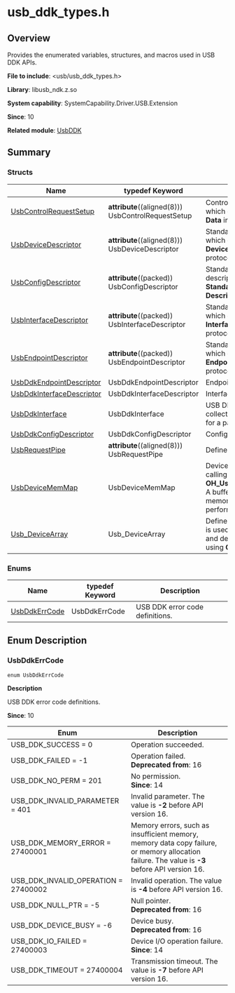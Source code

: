 # usb_ddk_types.h
<!--Kit: Driver Development Kit-->
<!--Subsystem: Driver-->
<!--Owner: @lixinsheng2-->
<!--Designer: @w00373942-->
<!--Tester: @dong-dongzhen-->
<!--Adviser: @w_Machine_cc-->

## Overview

Provides the enumerated variables, structures, and macros used in USB DDK APIs.

**File to include**: <usb/usb_ddk_types.h>

**Library**: libusb_ndk.z.so

**System capability**: SystemCapability.Driver.USB.Extension

**Since**: 10

**Related module**: [UsbDDK](capi-usbddk.md)

## Summary

### Structs

| Name| typedef Keyword| Description|
| -- | -- | -- |
| [UsbControlRequestSetup](capi-usbddk-usbcontrolrequestsetup.md) | __attribute__((aligned(8))) UsbControlRequestSetup | Control transfer setup data, which corresponds to **Setup Data** in the USB protocol.|
| [UsbDeviceDescriptor](capi-usbddk-usbdevicedescriptor.md) | __attribute__((aligned(8))) UsbDeviceDescriptor | Standard device descriptor, which corresponds to **Standard Device Descriptor** in the USB protocol.|
| [UsbConfigDescriptor](capi-usbddk-usbconfigdescriptor.md) | __attribute__((packed)) UsbConfigDescriptor | Standard configuration descriptor, which corresponds to **Standard Configuration Descriptor** in the USB protocol.|
| [UsbInterfaceDescriptor](capi-usbddk-usbinterfacedescriptor.md) | __attribute__((packed)) UsbInterfaceDescriptor | Standard interface descriptor, which corresponds to **Standard Interface Descriptor** in the USB protocol.|
| [UsbEndpointDescriptor](capi-usbddk-usbendpointdescriptor.md) | __attribute__((packed)) UsbEndpointDescriptor | Standard endpoint descriptor, which corresponds to **Standard Endpoint Descriptor** in the USB protocol.|
| [UsbDdkEndpointDescriptor](capi-usbddk-usbddkendpointdescriptor.md) | UsbDdkEndpointDescriptor | Endpoint descriptor.|
| [UsbDdkInterfaceDescriptor](capi-usbddk-usbddkinterfacedescriptor.md) | UsbDdkInterfaceDescriptor | Interface descriptor.|
| [UsbDdkInterface](capi-usbddk-usbddkinterface.md) | UsbDdkInterface | USB DDK interface, which is a collection of alternate settings for a particular USB interface.|
| [UsbDdkConfigDescriptor](capi-usbddk-usbddkconfigdescriptor.md) | UsbDdkConfigDescriptor | Configuration descriptor.|
| [UsbRequestPipe](capi-usbddk-usbrequestpipe.md) | __attribute__((aligned(8))) UsbRequestPipe | Defines a USB request pipe.|
| [UsbDeviceMemMap](capi-usbddk-usbdevicememmap.md) | UsbDeviceMemMap | Device memory map created by calling **OH_Usb_CreateDeviceMemMap**. A buffer using the device memory map can provide better performance.|
| [Usb_DeviceArray](capi-usbddk-usb-devicearray.md) | Usb_DeviceArray | Defines the device ID list, which is used to store the device IDs and device quantity obtained using **OH_Usb_GetDevices**.|

### Enums

| Name| typedef Keyword| Description|
| -- | -- | -- |
| [UsbDdkErrCode](#usbddkerrcode) | UsbDdkErrCode | USB DDK error code definitions.|

## Enum Description

### UsbDdkErrCode

```
enum UsbDdkErrCode
```

**Description**

USB DDK error code definitions.

**Since**: 10

| Enum| Description|
| -- | -- |
| USB_DDK_SUCCESS = 0 | Operation succeeded.|
| USB_DDK_FAILED = -1 | Operation failed.<br> **Deprecated from**: 16|
| USB_DDK_NO_PERM = 201 | No permission.<br> **Since**: 14|
| USB_DDK_INVALID_PARAMETER = 401 | Invalid parameter. The value is **-2** before API version 16.|
| USB_DDK_MEMORY_ERROR = 27400001 | Memory errors, such as insufficient memory, memory data copy failure, or memory allocation failure. The value is **-3** before API version 16.|
| USB_DDK_INVALID_OPERATION = 27400002 | Invalid operation. The value is **-4** before API version 16.|
| USB_DDK_NULL_PTR = -5 | Null pointer.<br> **Deprecated from**: 16|
| USB_DDK_DEVICE_BUSY = -6 | Device busy.<br> **Deprecated from**: 16|
| USB_DDK_IO_FAILED = 27400003 | Device I/O operation failure.<br> **Since**: 14|
| USB_DDK_TIMEOUT = 27400004 | Transmission timeout. The value is **-7** before API version 16.|
